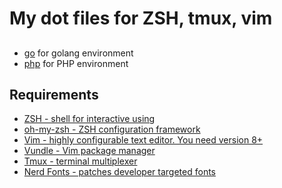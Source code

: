 # My dot files for ZSH, tmux, vim  



##
- [go](./go) for golang environment
- [php](./php) for PHP environment

## Requirements

- [ZSH - shell for interactive using ](https://www.zsh.org/) 
- [oh-my-zsh - ZSH configuration framework](https://ohmyz.sh/)
- [Vim - highly configurable text editor. You need version 8+](https://vim.org)
- [Vundle - Vim package manager](https://github.com/VundleVim/Vundle.vim)
- [Tmux - terminal multiplexer](https://github.com/tmux/tmux) 
- [Nerd Fonts - patches developer targeted fonts](https://www.nerdfonts.com/) 


